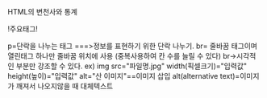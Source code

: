 HTML의 변천사와 통계

!주요태그!
 
p=단락을 나누는 태그  ===>정보를 표현하기 위한 단락 나누기.
br= 줄바꿈 태그이며 열린태그 하나만 줄바꿈 위치에 사용
       (중복사용하여 칸 수를 늘릴 수 있다)
br->시각적인 부분만 강조할 수 있다.
ex) img src="파일명.jpg" width(픽셀크기)="입력값" height(높이)="입력값" alt="산 이미지"==이미지 삽입 
alt(alternative text)=이미지가 깨져서 나오지않을 때 대체텍스트
